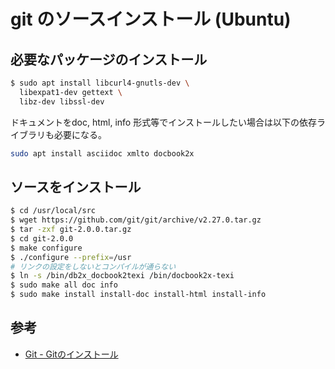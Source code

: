 # git  のソースインストール (Ubuntu)

## 必要なパッケージのインストール

```bash
$ sudo apt install libcurl4-gnutls-dev \
  libexpat1-dev gettext \
  libz-dev libssl-dev
```

ドキュメントをdoc, html, info 形式等でインストールしたい場合は以下の依存ライブラリも必要になる。

```bash
sudo apt install asciidoc xmlto docbook2x
```

## ソースをインストール

```bash
$ cd /usr/local/src
$ wget https://github.com/git/git/archive/v2.27.0.tar.gz
$ tar -zxf git-2.0.0.tar.gz
$ cd git-2.0.0
$ make configure
$ ./configure --prefix=/usr
# リンクの設定をしないとコンパイルが通らない
$ ln -s /bin/db2x_docbook2texi /bin/docbook2x-texi
$ sudo make all doc info
$ sudo make install install-doc install-html install-info
```

## 参考

- [Git - Gitのインストール](https://git-scm.com/book/ja/v2/%E4%BD%BF%E3%81%84%E5%A7%8B%E3%82%81%E3%82%8B-Git%E3%81%AE%E3%82%A4%E3%83%B3%E3%82%B9%E3%83%88%E3%83%BC%E3%83%AB)
